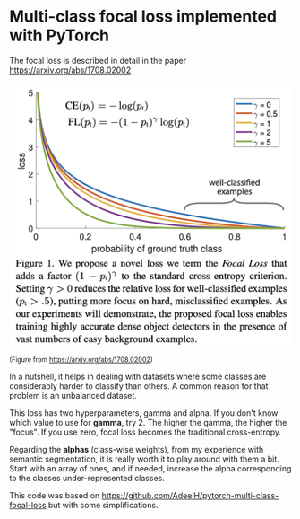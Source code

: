# Multi-class focal loss implemented with PyTorch

The focal loss is described in detail in the paper https://arxiv.org/abs/1708.02002

![](figure.png)
<sub>(Figure from https://arxiv.org/abs/1708.02002)</sub>


In a nutshell, it helps in dealing with datasets where some classes are
considerably harder to classify than others. A common reason for that problem is
an unbalanced dataset.

This loss has two hyperparameters, gamma and alpha. If you don't know which value
to use for **gamma**, try 2. The higher the gamma, the higher the "focus". If you use zero,
focal loss becomes the traditional cross-entropy.

Regarding the **alphas** (class-wise weights), from my experience with semantic segmentation, it is really worth it
to play around with them a bit. Start with an array of ones, and if needed, increase the alpha
corresponding to the classes under-represented classes.

This code was based on https://github.com/AdeelH/pytorch-multi-class-focal-loss but with some simplifications.
